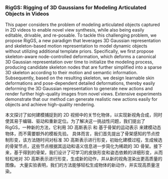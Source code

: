 ### RigGS: Rigging of 3D Gaussians for Modeling Articulated Objects in Videos

This paper considers the problem of modeling articulated objects captured in 2D videos to enable novel view synthesis, while also being easily editable, drivable, and re-posable. To tackle this challenging problem, we propose RigGS, a new paradigm that leverages 3D Gaussian representation and skeleton-based motion representation to model dynamic objects without utilizing additional template priors. Specifically, we first propose skeleton-aware node-controlled deformation, which deforms a canonical 3D Gaussian representation over time to initialize the modeling process, producing candidate skeleton nodes that are further simplified into a sparse 3D skeleton according to their motion and semantic information. Subsequently, based on the resulting skeleton, we design learnable skin deformations and pose-dependent detailed deformations, thereby easily deforming the 3D Gaussian representation to generate new actions and render further high-quality images from novel views. Extensive experiments demonstrate that our method can generate realistic new actions easily for objects and achieve high-quality rendering.

本文探讨了如何建模捕捉到的 2D 视频中的关节化物体，以实现新视角合成，同时使其易于编辑、驱动和重新定位。为了解决这一挑战性问题，我们提出了 RigGS，一种新的方法，它利用 3D 高斯表示 和 基于骨架的运动表示 来建模动态物体，而不需要额外的模板先验。
具体而言，我们首先提出了骨架感知的节点控制形变，该方法随时间对标准 3D 高斯表示进行形变，初始化建模过程，生成候选的骨架节点，这些节点根据其运动和语义信息进一步简化为稀疏的 3D 骨架。接下来，基于得到的骨架，我们设计了可学习的皮肤形变和姿态依赖的详细形变，从而轻松地对 3D 高斯表示进行形变，生成新的动作，并从新的视角渲染出更高质量的图像。
大量实验表明，我们的方法能够轻松生成物体的新动作，并实现高质量渲染。
